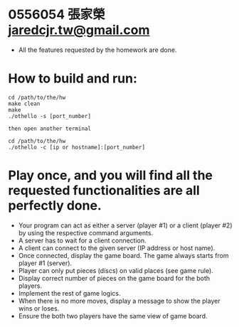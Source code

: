 0556054   張家榮   jaredcjr.tw@gmail.com
==============================================

* All the features requested by the homework are done.

How to build and run:
===================================
```
cd /path/to/the/hw
make clean
make
./othello -s [port_number]

then open another terminal

cd /path/to/the/hw
./othello -c [ip or hostname]:[port_number]
```

Play once, and you will find all the requested functionalities are all perfectly done.
=========================================================================================
- Your program can act as either a server (player #1) or a client (player #2) by using the respective command arguments.
- A server has to wait for a client connection.
- A client can connect to the given server (IP address or host name).
- Once connected, display the game board. The game always starts from player #1 (server).
- Player can only put pieces (discs) on valid places (see game rule).
- Display correct number of pieces on the game board for the both players.
- Implement the rest of game logics.
- When there is no more moves, display a message to show the player wins or loses.
- Ensure the both two players have the same view of game board.
